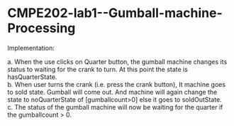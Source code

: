 # CMPE202-lab1--Gumball-machine-Processing


Implementation:<br>

a.	When the use clicks on Quarter button, the gumball machine changes its status to waiting for the crank to turn. At this point the state is hasQuarterState.<br>
b.	When user turns the crank (i.e. press the crank button), It machine goes to sold state. Gumball will come out. And machine will again change the state to noQuarterState of [gumballcount>0] else it goes to soldOutState.<br>
c.	The status of the gumball machine will now be waiting for the quarter if the gumballcount > 0. <br>

